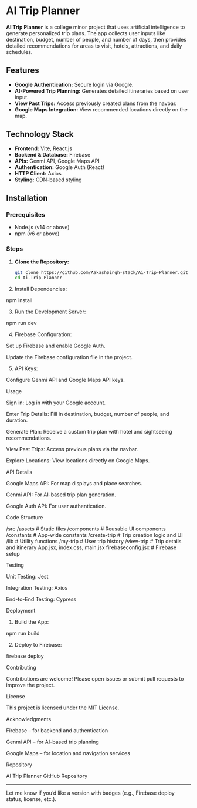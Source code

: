 # AI Trip Planner

**AI Trip Planner** is a college minor project that uses artificial intelligence to generate personalized trip plans. The app collects user inputs like destination, budget, number of people, and number of days, then provides detailed recommendations for areas to visit, hotels, attractions, and daily schedules.

## Features

- **Google Authentication:** Secure login via Google.
- **AI-Powered Trip Planning:** Generates detailed itineraries based on user input.
- **View Past Trips:** Access previously created plans from the navbar.
- **Google Maps Integration:** View recommended locations directly on the map.

## Technology Stack

- **Frontend:** Vite, React.js  
- **Backend & Database:** Firebase  
- **APIs:** Genmi API, Google Maps API  
- **Authentication:** Google Auth (React)  
- **HTTP Client:** Axios  
- **Styling:** CDN-based styling  

## Installation

### Prerequisites

- Node.js (v14 or above)  
- npm (v6 or above)  

### Steps

1. **Clone the Repository:**

   ```bash
   git clone https://github.com/AakashSingh-stack/Ai-Trip-Planner.git
   cd Ai-Trip-Planner

2. Install Dependencies:

npm install


3. Run the Development Server:

npm run dev


4. Firebase Configuration:

Set up Firebase and enable Google Auth.

Update the Firebase configuration file in the project.



5. API Keys:

Configure Genmi API and Google Maps API keys.




Usage

Sign in: Log in with your Google account.

Enter Trip Details: Fill in destination, budget, number of people, and duration.

Generate Plan: Receive a custom trip plan with hotel and sightseeing recommendations.

View Past Trips: Access previous plans via the navbar.

Explore Locations: View locations directly on Google Maps.


API Details

Google Maps API: For map displays and place searches.

Genmi API: For AI-based trip plan generation.

Google Auth API: For user authentication.


Code Structure

/src
  /assets            # Static files
  /components        # Reusable UI components
  /constants         # App-wide constants
  /create-trip       # Trip creation logic and UI
  /lib               # Utility functions
  /my-trip           # User trip history
  /view-trip         # Trip details and itinerary
   App.jsx, index.css, main.jsx
firebaseconfig.jsx   # Firebase setup

Testing

Unit Testing: Jest

Integration Testing: Axios

End-to-End Testing: Cypress


Deployment

1. Build the App:

npm run build


2. Deploy to Firebase:

firebase deploy



Contributing

Contributions are welcome! Please open issues or submit pull requests to improve the project.

License

This project is licensed under the MIT License.

Acknowledgments

Firebase – for backend and authentication

Genmi API – for AI-based trip planning

Google Maps – for location and navigation services


Repository

AI Trip Planner GitHub Repository

---

Let me know if you’d like a version with badges (e.g., Firebase deploy status, license, etc.).
